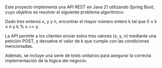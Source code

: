 Este proyecto implementa una API REST en Java 21 utilizando Spring Boot, cuyo objetivo es resolver el siguiente problema algorítmico:

Dado tres enteros x, y y n, encontrar el mayor número entero k tal que 0 ≤ k ≤ n y k % x == y.

La API permite a los clientes enviar estos tres valores (x, y, n) mediante una petición POST, y devuelve el valor de k que cumple con las condiciones mencionadas.

Además, se incluye una serie de tests unitarios para asegurar la correcta implementación de la lógica del negocio.
